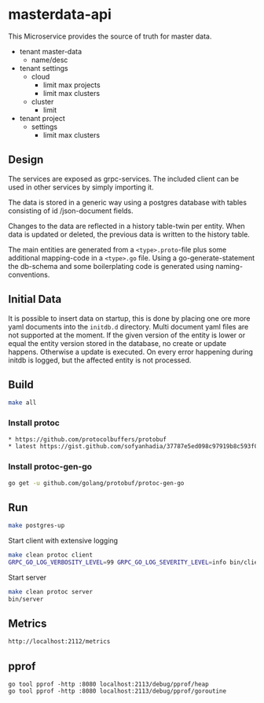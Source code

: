 # masterdata-api

This Microservice provides the source of truth for master data.

* tenant master-data
  * name/desc
* tenant settings
  * cloud
    * limit max projects
    * limit max clusters
  * cluster
    * limit
* tenant project
  * settings
    * limit max clusters

## Design

The services are exposed as grpc-services. The included client can be used
in other services by simply importing it.

The data is stored in a generic way using a postgres database
with tables consisting of id /json-document fields.

Changes to the data are reflected in a history table-twin per entity. When data
is updated or deleted, the previous data is written to the history table. 

The main entities are generated from a `<type>.proto`-file
plus some additional mapping-code in a `<type>.go` file.
Using a go-generate-statement the db-schema and some boilerplating code
is generated using naming-conventions.

## Initial Data

It is possible to insert data on startup, this is done by placing one ore more yaml documents into the `initdb.d` directory.
Multi document yaml files are not supported at the moment. If the given version of the entity is lower or equal the entity version
stored in the database, no create or update happens. Otherwise a update is executed.
On every error happening during initdb is logged, but the affected entity is not processed.

## Build

```bash
make all
```

### Install protoc

```bash
* https://github.com/protocolbuffers/protobuf
* latest https://gist.github.com/sofyanhadia/37787e5ed098c97919b8c593f0ec44d8#gistcomment-2760267
```

### Install protoc-gen-go

```bash
go get -u github.com/golang/protobuf/protoc-gen-go
```

## Run

```bash
make postgres-up
```

Start client with extensive logging
```bash
make clean protoc client
GRPC_GO_LOG_VERBOSITY_LEVEL=99 GRPC_GO_LOG_SEVERITY_LEVEL=info bin/client
```

Start server
```bash
make clean protoc server
bin/server
```

## Metrics

```bash
http://localhost:2112/metrics
```

## pprof

```
go tool pprof -http :8080 localhost:2113/debug/pprof/heap
go tool pprof -http :8080 localhost:2113/debug/pprof/goroutine
```
